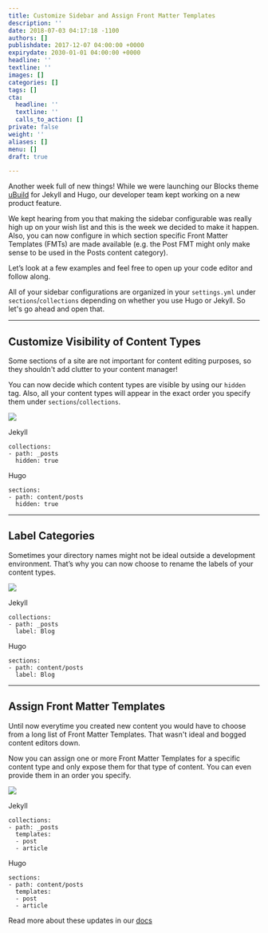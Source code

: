 ```yaml
---
title: Customize Sidebar and Assign Front Matter Templates
description: ''
date: 2018-07-03 04:17:18 -1100
authors: []
publishdate: 2017-12-07 04:00:00 +0000
expirydate: 2030-01-01 04:00:00 +0000
headline: ''
textline: ''
images: []
categories: []
tags: []
cta:
  headline: ''
  textline: ''
  calls_to_action: []
private: false
weight: ''
aliases: []
menu: []
draft: true

---
```

Another week full of new things! While we were launching our Blocks theme [uBuild](https://forestry.io/blog/ubuild-a-new-theme-for-static-sites-using-blocks/) for Jekyll and Hugo, our developer team kept working on a new product feature.

We kept hearing from you that making the sidebar configurable was really high up on your wish list and this is the week we decided to make it happen. Also, you can now configure in which section specific Front Matter Templates (FMTs) are made available (e.g. the Post FMT might only make sense to be used in the Posts content category).

Let’s look at a few examples and feel free to open up your code editor and follow along.

All of your sidebar configurations are organized in your `settings.yml` under `sections`/`collections` depending on whether you use Hugo or Jekyll. So let's go ahead and open that.

---

## Customize Visibility of Content Types

Some sections of a site are not important for content editing purposes, so they shouldn't add clutter to your content manager! 

You can now decide which content types are visible by using our `hidden` tag. Also, all your content types will appear in the exact order you specify them under `sections`/`collections`.

![](/uploads/2018/07/remove-content-type.gif)

Jekyll
```
collections:
- path: _posts
  hidden: true
```

Hugo
```
sections:
- path: content/posts
  hidden: true
```

---

## Label Categories

Sometimes your directory names might not be ideal outside a development environment. That’s why you can now choose to rename the labels of your content types.

![](/uploads/2018/07/switch-label.gif)

Jekyll
```
collections:
- path: _posts
  label: Blog
```

Hugo
```
sections:
- path: content/posts
  label: Blog
```

---

## Assign Front Matter Templates

Until now everytime you created new content you would have to choose from a long list of Front Matter Templates. That wasn't ideal and bogged content editors down. 

Now you can assign one or more Front Matter Templates for a specific content type and only expose them for that type of content. You can even provide them in an order you specify.

![](/uploads/2018/07/create-posts.gif)

Jekyll
```
collections:
- path: _posts
  templates:
  - post
  - article
```

Hugo
```
sections:
- path: content/posts
  templates:
  - post
  - article
```

Read more about these updates in our [docs](https://forestry.io/docs/settings/config-files#section-collection-options)